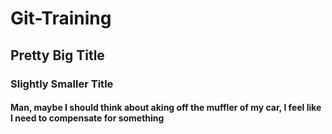 # Git-Training

## Pretty Big Title

### Slightly Smaller Title

#### Man, maybe I should think about aking off the muffler of my car, I feel like I need to compensate for something